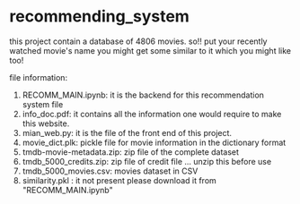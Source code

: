 # recommending_system
this project contain a database of 4806 movies. so!! put your recently watched movie's name you might get some similar to it which you might like too!

file information:

1. RECOMM_MAIN.ipynb: it is the backend for this recommendation system file
2. info_doc.pdf: it contains all the information one would require to make this website.
3. mian_web.py: it is the file of the front end of this project.
4. movie_dict.plk: pickle file for movie information in the dictionary format
5. tmdb-movie-metadata.zip: zip file of the complete dataset
6. tmdb_5000_credits.zip: zip file of credit file ... unzip this before use
7. tmdb_5000_movies.csv: movies dataset in CSV
8. similarity.pkl : it not present please download it from "RECOMM_MAIN.ipynb"
